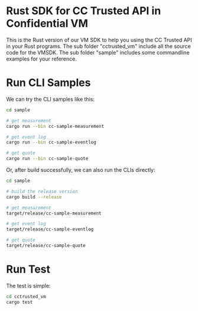 # Rust SDK for CC Trusted API in Confidential VM

This is the Rust version of our VM SDK to help you using the CC Trusted API in your Rust programs. The sub folder "cctrusted_vm" include all the source code for the VMSDK. The sub folder "sample" includes some commandline examples for your reference.

# Run CLI Samples

We can try the CLI samples like this:

```bash
cd sample

# get measurement
cargo run --bin cc-sample-measurement

# get event log
cargo run --bin cc-sample-eventlog

# get quote
cargo run --bin cc-sample-quote
```

Or, after build successfully, we can also run the CLIs directly:

```bash
cd sample

# build the release version
cargo build --release

# get measurement
target/release/cc-sample-measurement

# get event log
target/release/cc-sample-eventlog

# get quote
target/release/cc-sample-quote
```

# Run Test

The test is simple:

```bash
cd cctrusted_vm
cargo test
```
